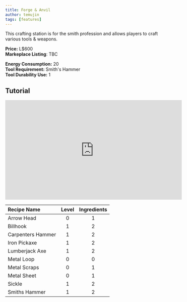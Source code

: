 ```yaml
---
title: Forge & Anvil
author: temujin
tags: [features]
---
```

This crafting station is for the smith profession and allows players to craft various tools & weapons.

**Price:** L$600<br>
**Markeplace Listing**: TBC<br>

**Energy Consumption:** 20<br>
**Tool Requirement:** Smith's Hammer<br>
**Tool Durability Use:** 1

## Tutorial
<iframe width="560" height="315" src="https://www.youtube.com/embed/2fX3t0YLsb4" frameborder="0" allow="accelerometer; autoplay; encrypted-media; gyroscope; picture-in-picture" allowfullscreen></iframe>

| Recipe Name       | Level | Ingredients |
|:------------------|:-----:|:-----------:|
| Arrow Head        |   0   |     1       |
| Billhook          |   1   |     2       |
| Carpenters Hammer |   1   |     2       |
| Iron Pickaxe      |   1   |     2       |
| Lumberjack Axe    |   1   |     2       |
| Metal Loop        |   0   |     0       |
| Metal Scraps      |   0   |     1       |
| Metal Sheet       |   0   |     1       |
| Sickle            |   1   |     2       |
| Smiths Hammer     |   1   |     2       |
